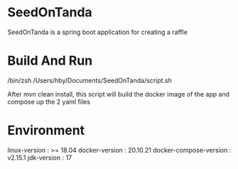 # SeedOnTanda
SeedOnTanda is a spring boot application for creating a raffle

# Build And Run
/bin/zsh /Users/hby/Documents/SeedOnTanda/script.sh

After mvn clean install, this script will build the docker image of the app and compose up the 2 yaml files

# Environment
linux-version : >= 18.04
docker-version : 20.10.21
docker-compose-version : v2.15.1
jdk-version : 17
